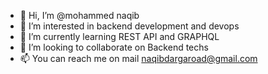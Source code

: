 - 👋 Hi, I’m @mohammed naqib
- 👀 I’m interested in backend development and devops
- 🌱 I’m currently learning REST API and GRAPHQL
- 💞️ I’m looking to collaborate on Backend techs
- 📫 You can reach me on mail naqibdargaroad@gmail.com

<!---
mnaqib/mnaqib is a ✨ special ✨ repository because its `README.md` (this file) appears on your GitHub profile.
You can click the Preview link to take a look at your changes.
--->
